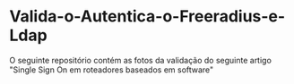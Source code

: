 # Valida-o-Autentica-o-Freeradius-e-Ldap
O seguinte repositório contém as fotos da validação do seguinte artigo "Single Sign On em roteadores baseados em software"
